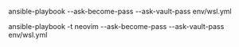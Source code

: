 
ansible-playbook --ask-become-pass --ask-vault-pass env/wsl.yml


ansible-playbook -t neovim --ask-become-pass --ask-vault-pass env/wsl.yml
